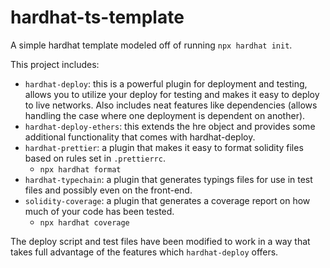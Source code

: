# hardhat-ts-template

A simple hardhat template modeled off of running `npx hardhat init`. 

This project includes: 
- `hardhat-deploy`: this is a powerful plugin for deployment and testing, allows you to utilize your deploy for testing and makes it easy to deploy to live networks. Also includes neat features like dependencies (allows handling the case where one deployment is dependent on another).
- `hardhat-deploy-ethers`: this extends the hre object and provides some additional functionality that comes with hardhat-deploy.
- `hardhat-prettier`: a plugin that makes it easy to format solidity files based on rules set in `.prettierrc`.
  - `npx hardhat format`
- `hardhat-typechain`: a plugin that generates typings files for use in test files and possibly even on the front-end.
- `solidity-coverage`: a plugin that generates a coverage report on how much of your code has been tested.
  - `npx hardhat coverage`

The deploy script and test files have been modified to work in a way that takes full advantage of the features which `hardhat-deploy` offers.
